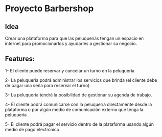 # Proyecto Barbershop

## Idea
Crear una plataforma para que las peluquerías tengan un espacio en internet para promocionarlos y ayudarles a gestionar su negocio.

## Features:
1- El cliente puede reservar y cancelar un turno en la peluquería.

2- La peluquería podrá administrar los servicios que brinda (el cliente debe de pagar una seña para reservar el turno).

3- La peluquería tendrá la posibilidad de gestionar su agenda de trabajo.

4- El cliente podrá comunicarse con la peluquería directamente desde la plataforma o por algún medio de comunicación externo que tenga la peluquería.

5- El cliente podrá pagar el servicio dentro de la plataforma usando algún medio de pago electrónico.
